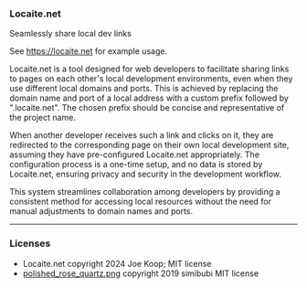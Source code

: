 ### Locaite.net

Seamlessly share local dev links

See https://locaite.net for example usage.

Locaite.net is a tool designed for web developers to facilitate sharing links to pages on each other's local development environments, even when they use different local domains and ports. This is achieved by replacing the domain name and port of a local address with a custom prefix followed by ".locaite.net". The chosen prefix should be concise and representative of the project name.

When another developer receives such a link and clicks on it, they are redirected to the corresponding page on their own local development site, assuming they have pre-configured Locaite.net appropriately. The configuration process is a one-time setup, and no data is stored by Locaite.net, ensuring privacy and security in the development workflow.

This system streamlines collaboration among developers by providing a consistent method for accessing local resources without the need for manual adjustments to domain names and ports.

---

### Licenses

- Locaite.net copyright 2024 Joe Koop; MIT license
- [polished_rose_quartz.png][1] copyright 2019 simibubi MIT license

[1]: https://github.com/Creators-of-Create/Create/blob/d66170c8fed5d02ad46f44fd0e66685be88a3170/src/main/resources/assets/create/textures/item/polished_rose_quartz.png
